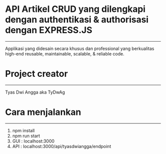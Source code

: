 # API Artikel CRUD yang dilengkapi dengan authentikasi & authorisasi dengan EXPRESS.JS 
---
Applikasi yang didesain secara khusus dan professional yang berkualitas high-end reusable, maintainable, scalable, & reliable code.

# Project creator
---
Tyas Dwi Angga aka TyDwAg

# Cara menjalankan 
---
1. npm install
1. npm run start
1. GUI : localhost:3000
1. API : localhost:3000/api/tyasdwiangga/endpoint


